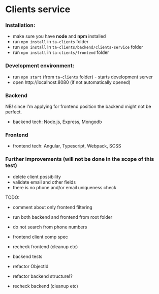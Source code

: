 # Clients service

### Installation:
* make sure you have **node** and **npm** installed
* run `npm install` in `ta-clients` folder
* run `npm install` in `ta-clients/backend/clients-service` folder
* run `npm install` in `ta-clients/frontend` folder

### Development environment:
* run `npm start` (from `ta-clients` folder) - starts development server
* open http://localhost:8080 (if not automatically opened)

### Backend
NB! since I'm applying for frontend position the backend might not be perfect.
* backend tech: Node.js, Express, Mongodb

### Frontend
* frontend tech: Angular, Typescript, Webpack, SCSS

### Further improvements (will not be done in the scope of this test)
* delete client possibility
* validate email and other fields
* there is no phone and/or email uniqueness check


TODO:
* comment about only frontend filtering
* run both backend and frontend from root folder

* do not search from phone numbers

* frontend client comp spec
* recheck frontend (cleanup etc)
* backend tests
* refactor ObjectId
* refactor backend structure!?
* recheck backend (cleanup etc)